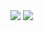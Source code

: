 


<img src="http://chart.googleapis.com/chart?cht=tx&chl=\Large%20x=\frac{-b\pm\sqrt{b^2-4ac}}{2a}" style="border:none;">

<img src="http://chart.googleapis.com/chart?cht=tx&chl=%5CLarge%20x=%5Cfrac{-b%5Cpm%5Csqrt{b^2-4ac}}{2a}" style="border:none;">



<img src="http://www.forkosh.com/mathtex.cgi?c=\\sqrt{a^2+b^2}"
   alt="" border=0 align=middle>

